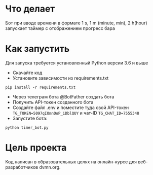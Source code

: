 # Что делает
Бот при вводе времени в формате 1 s, 1 m (minute, min), 2 h(hour) запускает таймер
с отображением прогресс бара

# Как запустить
Для запуска требуется установленный Python версии 3.6 и выше

- Скачайте код
- Установите зависимости из requirements.txt
```
pip install -r requirements.txt
```

- Через телеграм бота @BotFather создать бота
- Получить API-токен созданного бота
- Создайте файл .env и поместите туда свой API-токен `TG_TOKEN=5097qIOmnOoP_iDblQUY` и чат-ID `TG_CHAT_ID=7555348`
- Запустите бота:
```
python timer_bot.py
```
# Цель проекта

Код написан в образовательных целях на онлайн-курсе для веб-разработчиков dvmn.org.